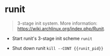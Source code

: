 # runit
> 3-stage init system.
> More information: <https://wiki.archlinux.org/index.php/Runit>.

- Start runit's 3-stage init scheme
`runit`

- Shut down runit
`kill --CONT {{runit_pid}}`
